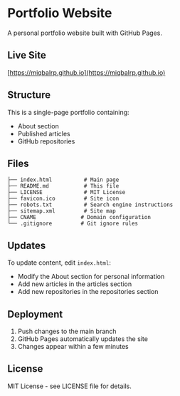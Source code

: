 # Portfolio Website

A personal portfolio website built with GitHub Pages.

## Live Site
[https://miqbalrp.github.io](https://miqbalrp.github.io)

## Structure

This is a single-page portfolio containing:
- About section
- Published articles
- GitHub repositories

## Files

```
├── index.html          # Main page
├── README.md           # This file
├── LICENSE             # MIT License
├── favicon.ico         # Site icon
├── robots.txt          # Search engine instructions
├── sitemap.xml         # Site map
├── CNAME              # Domain configuration
└── .gitignore         # Git ignore rules
```

## Updates

To update content, edit `index.html`:
- Modify the About section for personal information
- Add new articles in the articles section
- Add new repositories in the repositories section

## Deployment

1. Push changes to the main branch
2. GitHub Pages automatically updates the site
3. Changes appear within a few minutes

## License

MIT License - see LICENSE file for details.
